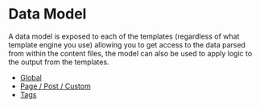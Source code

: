 # Data Model

A data model is exposed to each of the templates (regardless of what template engine you use) allowing you to get access to the data parsed from within
the content files, the model can also be used to apply logic to the output from the templates.

* [Global](global.md)
* [Page / Post / Custom](page__post__custom.md)
* [Tags](tags.md)
